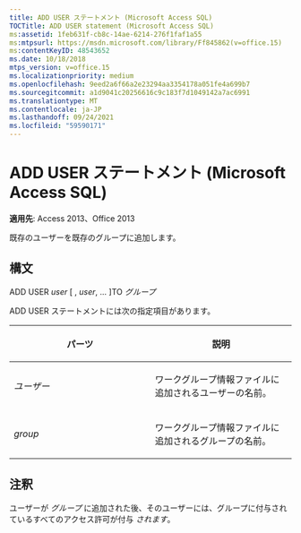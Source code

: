 ```yaml
---
title: ADD USER ステートメント (Microsoft Access SQL)
TOCTitle: ADD USER statement (Microsoft Access SQL)
ms:assetid: 1feb631f-cb8c-14ae-6214-276f1faf1a55
ms:mtpsurl: https://msdn.microsoft.com/library/Ff845862(v=office.15)
ms:contentKeyID: 48543652
ms.date: 10/18/2018
mtps_version: v=office.15
ms.localizationpriority: medium
ms.openlocfilehash: 9eed2a6f66a2e23294aa3354178a051fe4a699b7
ms.sourcegitcommit: a1d9041c20256616c9c183f7d1049142a7ac6991
ms.translationtype: MT
ms.contentlocale: ja-JP
ms.lasthandoff: 09/24/2021
ms.locfileid: "59590171"
---
```

# <a name="add-user-statement-microsoft-access-sql"></a>ADD USER ステートメント (Microsoft Access SQL)

**適用先**: Access 2013、Office 2013

既存のユーザーを既存のグループに追加します。

## <a name="syntax"></a>構文

ADD USER *user* \[ , *user*, ... \]TO *グループ*

ADD USER ステートメントには次の指定項目があります。

<table>
<colgroup>
<col style="width: 50%" />
<col style="width: 50%" />
</colgroup>
<thead>
<tr class="header">
<th><p>パーツ</p></th>
<th><p>説明</p></th>
</tr>
</thead>
<tbody>
<tr class="odd">
<td><p><em>ユーザー</em></p></td>
<td><p>ワークグループ情報ファイルに追加されるユーザーの名前。</p></td>
</tr>
<tr class="even">
<td><p><em>group</em></p></td>
<td><p>ワークグループ情報ファイルに追加されるグループの名前。</p></td>
</tr>
</tbody>
</table>


## <a name="remarks"></a>注釈

ユーザーが *グループ* に追加された後、そのユーザーには、グループに付与されているすべてのアクセス許可が付与 *されます*。

